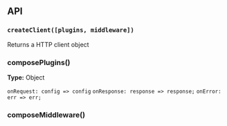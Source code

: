 ## API

### `createClient([plugins, middleware])`

Returns a HTTP client object

### composePlugins()

**Type:** Object

`onRequest: config => config`
`onResponse: response => response;`
`onError: err => err;`

### composeMiddleware()
